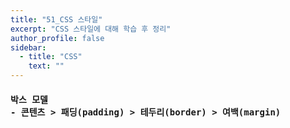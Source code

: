 ```yaml
---
title: "51_CSS 스타일"
excerpt: "CSS 스타일에 대해 학습 후 정리"
author_profile: false
sidebar:
  - title: "CSS"
    text: ""
---
```

<h4>
<pre>
박스 모델
- 콘텐츠 > 패딩(padding) > 테두리(border) > 여백(margin)
</pre>
</h4>
